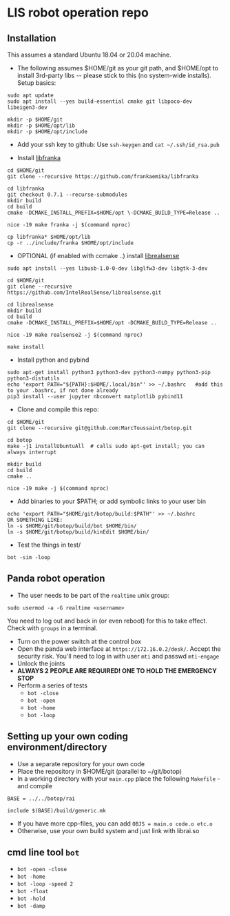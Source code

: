 # LIS robot operation repo

## Installation

This assumes a standard Ubuntu 18.04 or 20.04 machine.

* The following assumes $HOME/git as your git path, and $HOME/opt to
  install 3rd-party libs -- please stick to this (no system-wide
  installs). Setup basics:
```
sudo apt update
sudo apt install --yes build-essential cmake git libpoco-dev libeigen3-dev

mkdir -p $HOME/git
mkdir -p $HOME/opt/lib
mkdir -p $HOME/opt/include
```

* Add your ssh key to github: Use `ssh-keygen` and `cat ~/.ssh/id_rsa.pub`

* Install [libfranka](https://github.com/frankaemika/libfranka)
```
cd $HOME/git
git clone --recursive https://github.com/frankaemika/libfranka

cd libfranka
git checkout 0.7.1 --recurse-submodules
mkdir build
cd build
cmake -DCMAKE_INSTALL_PREFIX=$HOME/opt \-DCMAKE_BUILD_TYPE=Release ..

nice -19 make franka -j $(command nproc)

cp libfranka* $HOME/opt/lib
cp -r ../include/franka $HOME/opt/include
```

* OPTIONAL (if enabled with ccmake ..) install [librealsense](https://github.com/IntelRealSense/librealsense)
```
sudo apt install --yes libusb-1.0-0-dev libglfw3-dev libgtk-3-dev

cd $HOME/git
git clone --recursive https://github.com/IntelRealSense/librealsense.git

cd librealsense
mkdir build
cd build
cmake -DCMAKE_INSTALL_PREFIX=$HOME/opt -DCMAKE_BUILD_TYPE=Release ..

nice -19 make realsense2 -j $(command nproc)

make install
```

* Install python and pybind
```
sudo apt-get install python3 python3-dev python3-numpy python3-pip python3-distutils
echo 'export PATH="${PATH}:$HOME/.local/bin"' >> ~/.bashrc   #add this to your .bashrc, if not done already
pip3 install --user jupyter nbconvert matplotlib pybind11
```

* Clone and compile this repo:
```
cd $HOME/git
git clone --recursive git@github.com:MarcToussaint/botop.git

cd botop
make -j1 installUbuntuAll  # calls sudo apt-get install; you can always interrupt

mkdir build
cd build
cmake ..

nice -19 make -j $(command nproc)
```

* Add binaries to your $PATH; or add symbolic links to your user bin 
```
echo 'export PATH="$HOME/git/botop/build:$PATH"' >> ~/.bashrc
OR SOMETHING LIKE:
ln -s $HOME/git/botop/build/bot $HOME/bin/
ln -s $HOME/git/botop/build/kinEdit $HOME/bin/
```

* Test the things in test/
```
bot -sim -loop
```


## Panda robot operation

* The user needs to be part of the `realtime` unix group:
```
sudo usermod -a -G realtime <username>
```
You need to log out and back in (or even reboot) for this to take effect. Check with `groups` in a terminal.
* Turn on the power switch at the control box
* Open the panda web interface at `https://172.16.0.2/desk/`. Accept the security risk. You'll need to log in with user `mti` and passwd `mti-engage`
* Unlock the joints
* **ALWAYS 2 PEOPLE ARE REQUIRED! ONE TO HOLD THE EMERGENCY STOP**
* Perform a series of tests
  * `bot -close`
  * `bot -open`
  * `bot -home`
  * `bot -loop`


## Setting up your own coding environment/directory

* Use a separate repository for your own code
* Place the repository in $HOME/git (parallel to ~/git/botop)
* In a working directory with your `main.cpp` place the following `Makefile` - and compile
```
BASE = ../../botop/rai

include $(BASE)/build/generic.mk
```
* If you have more cpp-files, you can add `OBJS = main.o code.o etc.o`
* Otherwise, use your own build system and just link with librai.so


## cmd line tool `bot`

* `bot -open -close`
* `bot -home`
* `bot -loop -speed 2`
* `bot -float`
* `bot -hold`
* `bot -damp`



